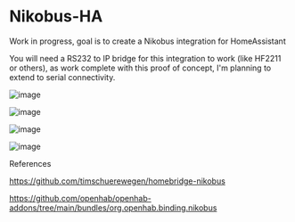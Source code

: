 # Nikobus-HA

Work in progress, goal is to create a Nikobus integration for HomeAssistant

You will need a RS232 to IP bridge for this integration to work (like HF2211 or others), as work complete with this proof of concept, I'm planning to extend to serial connectivity.

![image](https://github.com/fdebrus/Nikobus-HA/assets/33791533/2451b88a-beff-46ce-85bf-f5486a69b37c)


![image](https://github.com/fdebrus/Nikobus-HA/assets/33791533/3b0ce9d9-6f92-439a-a4c8-40a70ae0be44)

![image](https://github.com/fdebrus/Nikobus-HA/assets/33791533/b112bcff-6483-468b-bab3-5c4de32200e3)

![image](https://github.com/fdebrus/Nikobus-HA/assets/33791533/b66bdd85-cddb-46b0-b97a-628ac326ed33)

References

  https://github.com/timschuerewegen/homebridge-nikobus
  
  https://github.com/openhab/openhab-addons/tree/main/bundles/org.openhab.binding.nikobus

